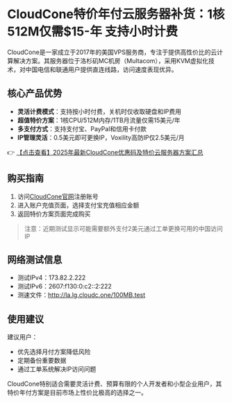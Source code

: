 # CloudCone特价年付云服务器补货：1核512M仅需$15-年 支持小时计费

CloudCone是一家成立于2017年的美国VPS服务商，专注于提供高性价比的云计算解决方案。其服务器位于洛杉矶MC机房（Multacom），采用KVM虚拟化技术，对中国电信和联通用户提供直连线路，访问速度表现优异。

## 核心产品优势

- **灵活计费模式**：支持按小时付费，关机时仅收取硬盘和IP费用
- **超值特价方案**：1核CPU/512M内存/1TB月流量仅需15美元/年
- **多支付方式**：支持支付宝、PayPal和信用卡付款
- **IP管理灵活**：0.5美元即可更换IP，Voxility高防IP仅2.5美元/月

👉 [【点击查看】2025年最新CloudCone优惠码及特价云服务器方案汇总](https://bit.ly/Cloudcone)

## 购买指南

1. 访问[CloudCone官网](https://bit.ly/Cloudcone)注册账号
2. 进入账户充值页面，选择支付宝充值相应金额
3. 返回特价方案页面完成购买

> 注意：近期测试显示可能需要额外支付2美元通过工单更换可用的中国访问IP

## 网络测试信息

- 测试IPv4：173.82.2.222
- 测试IPv6：2607:f130:0:c2::2:222
- 测速文件：http://la.lg.cloudc.one/100MB.test

## 使用建议

建议用户：
- 优先选择月付方案降低风险
- 定期备份重要数据
- 通过工单系统解决IP访问问题

CloudCone特别适合需要灵活计费、预算有限的个人开发者和小型企业用户，其特价年付方案是目前市场上性价比极高的选择之一。
